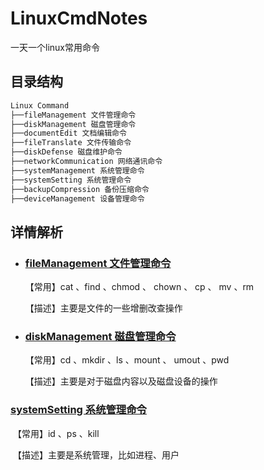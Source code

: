 # LinuxCmdNotes
一天一个linux常用命令

## 目录结构

```python
Linux Command
├──fileManagement 文件管理命令
├──diskManagement 磁盘管理命令
├──documentEdit 文档编辑命令
├──fileTranslate 文件传输命令
├──diskDefense 磁盘维护命令
├──networkCommunication 网络通讯命令
├──systemManagement 系统管理命令
├──systemSetting 系统管理命令
├──backupCompression 备份压缩命令
├──deviceManagement 设备管理命令
```

## 详情解析

- ### [fileManagement 文件管理命令](./fileManagement.md)

  【常用】cat 、find 、chmod 、 chown 、 cp 、 mv 、rm 
  
  【描述】主要是文件的一些增删改查操作



- ### [diskManagement 磁盘管理命令](./diskManagement.md)

  【常用】cd 、mkdir 、ls 、mount 、 umout 、pwd

  【描述】主要是对于磁盘内容以及磁盘设备的操作



### 	[systemSetting 系统管理命令](./systemSetting)

​		【常用】id 、ps 、kill

​		【描述】主要是系统管理，比如进程、用户

